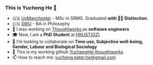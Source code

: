 ### This is Yucheng He 👋


- 🇬🇧 [UoManchester](https://www.manchester.ac.uk/) - MSc in SRMS. Graduated **with 👨‍🎓 Distinction**.
- 🇨🇳 [SWU](http://www.swu.edu.cn/) - BA in Philosophy
- 🔭 I was working on [Thoughtworks ](https://www.thoughtworks.com/) as **software engineers**
- 🎓 Now, I am a **PhD Student** at [HKUST(GZ)](https://www.hkust-gz.edu.cn/) 
- 👯 I’m looking to collaborate on **Time use, Subjective well-being, Gender, Labour and Biological Sociology**
- 🤔 This is my working github [YuchengHe-thoughtworks](https://github.com/YuchengHe-thoughtworks)
- 📫 How to reach me: [yucheng.peter.he@gmail.com](mailto:yucheng.peter.he@gmail.com)

